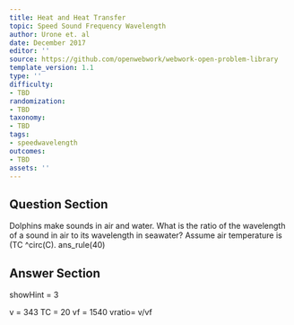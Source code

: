 ```yaml
---
title: Heat and Heat Transfer
topic: Speed Sound Frequency Wavelength
author: Urone et. al
date: December 2017
editor: ''
source: https://github.com/openwebwork/webwork-open-problem-library
template_version: 1.1
type: ''
difficulty:
- TBD
randomization:
- TBD
taxonomy:
- TBD
tags:
- speedwavelength
outcomes:
- TBD
assets: ''
---
```


## Question Section 

Dolphins make sounds in air and water. What is the ratio of the wavelength of a sound in air to its wavelength in seawater? Assume air temperature is (TC ^circ(C).
ans_rule(40)



## Answer Section

showHint = 3

v = 343
TC = 20
vf = 1540
vratio= v/vf